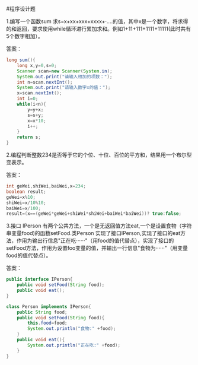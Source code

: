 #程序设计题

1.编写一个函数sum 求s=x+xx+xxx+xxxx+·....的值，其中x是一个数字，将求得的和返回，要求使用while循环进行累加求和。例如1+11+111+1111+11111(此时共有5个数字相加）。

答案：
```java
long sum(){
    long x,y=0,s=0;
    Scanner scan=new Scanner(System.in);
    System.out.print("请输入相加的项数：");
    int n=scan.nextInt();
    System.out.print("请输入数字x的值：");
    x=scan.nextInt();
    int i=0;
    while(i<n){
        y=y+x;
        s=s+y;
        x=x*10;
        i++;
    }
    return s;
}

```

2.编程判断整数234是否等于它的个位、十位、百位的平方和，结果用一个布尔型变表示。

答案：
```java
int geWei,shiWei,baiWei,x=234;
boolean result;
geWei=x%10;
shiWei=x/10%10;
baiWei=x/100;
result=(x==(geWei*geWei+shiWei*shiWei+baiWei*baiWei))? true:false;
```

3.接口 IPerson 有两个公共方法，一个是无返回值方法eat,一个是设置食物（字符串变量food)的函数setFood.类Person 实现了接口IPerson,实现了接口的eat方法，作用为输出行信息"正在吃······"（用food的值代替点），实现了接口的setFood方法，作用为设置foo变量的值，并输出一行信息"食物为······"（用变量food的值代替点）。

答案：
```java
public interface IPerson{
    public void setFood(String food);
    public void eat();
}

class Person implements IPerson{
    public String food;
    public void setFood(String food){
        this.food=food;
        System.out.println("食物:" +food);
    }
    public void eat(){
        System.out.println("正在吃:" +food);
    }
}
